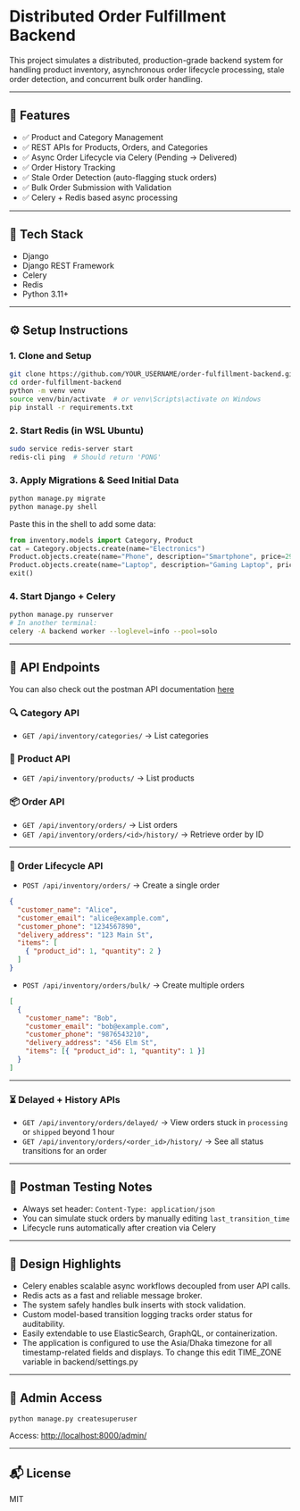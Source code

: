 # Distributed Order Fulfillment Backend

This project simulates a distributed, production-grade backend system for handling product inventory, asynchronous order lifecycle processing, stale order detection, and concurrent bulk order handling.

---

## 🚀 Features

- ✅ Product and Category Management
- ✅ REST APIs for Products, Orders, and Categories
- ✅ Async Order Lifecycle via Celery (Pending → Delivered)
- ✅ Order History Tracking
- ✅ Stale Order Detection (auto-flagging stuck orders)
- ✅ Bulk Order Submission with Validation
- ✅ Celery + Redis based async processing

---

## 🧱 Tech Stack

- Django
- Django REST Framework
- Celery
- Redis
- Python 3.11+

---

## ⚙️ Setup Instructions

### 1. Clone and Setup

```bash
git clone https://github.com/YOUR_USERNAME/order-fulfillment-backend.git
cd order-fulfillment-backend
python -m venv venv
source venv/bin/activate  # or venv\Scripts\activate on Windows
pip install -r requirements.txt
```

### 2. Start Redis (in WSL Ubuntu)

```bash
sudo service redis-server start
redis-cli ping  # Should return 'PONG'
```

### 3. Apply Migrations & Seed Initial Data

```bash
python manage.py migrate
python manage.py shell
```

Paste this in the shell to add some data:

```python
from inventory.models import Category, Product
cat = Category.objects.create(name="Electronics")
Product.objects.create(name="Phone", description="Smartphone", price=299.99, stock=10, category=cat)
Product.objects.create(name="Laptop", description="Gaming Laptop", price=999.99, stock=5, category=cat)
exit()
```

### 4. Start Django + Celery

```bash
python manage.py runserver
# In another terminal:
celery -A backend worker --loglevel=info --pool=solo
```

---

## 📡 API Endpoints
You can also check out the postman API documentation [here](https://documenter.getpostman.com/view/15226010/2sB2qajgyj)

### 🔍 Category API

- `GET /api/inventory/categories/` → List categories

### 🛒 Product API

- `GET /api/inventory/products/` → List products

### 📦 Order API

- `GET /api/inventory/orders/` → List orders
- `GET /api/inventory/orders/<id>/history/` → Retrieve order by ID

---

### 🚚 Order Lifecycle API

- `POST /api/inventory/orders/` → Create a single order
```json
{
  "customer_name": "Alice",
  "customer_email": "alice@example.com",
  "customer_phone": "1234567890",
  "delivery_address": "123 Main St",
  "items": [
    { "product_id": 1, "quantity": 2 }
  ]
}
```

- `POST /api/inventory/orders/bulk/` → Create multiple orders
```json
[
  {
    "customer_name": "Bob",
    "customer_email": "bob@example.com",
    "customer_phone": "9876543210",
    "delivery_address": "456 Elm St",
    "items": [{ "product_id": 1, "quantity": 1 }]
  }
]
```

---

### ⏳ Delayed + History APIs

- `GET /api/inventory/orders/delayed/` → View orders stuck in `processing` or `shipped` beyond 1 hour
- `GET /api/inventory/orders/<order_id>/history/` → See all status transitions for an order

---

## 🧪 Postman Testing Notes

- Always set header: `Content-Type: application/json`
- You can simulate stuck orders by manually editing `last_transition_time`
- Lifecycle runs automatically after creation via Celery

---

## 🧠 Design Highlights

- Celery enables scalable async workflows decoupled from user API calls.
- Redis acts as a fast and reliable message broker.
- The system safely handles bulk inserts with stock validation.
- Custom model-based transition logging tracks order status for auditability.
- Easily extendable to use ElasticSearch, GraphQL, or containerization.
- The application is configured to use the Asia/Dhaka timezone for all timestamp-related fields and displays. To change this edit TIME_ZONE variable in backend/settings.py

---

## 👤 Admin Access

```bash
python manage.py createsuperuser
```

Access: [http://localhost:8000/admin/](http://localhost:8000/admin/)

---

## 📬 License

MIT

